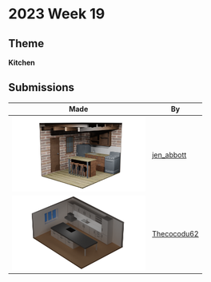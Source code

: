 # 2023 Week 19


## Theme

**Kitchen**


## Submissions

| Made | By |
|------|----|
| <img src="./jen_abbott/kitchen-jsa-may2023.png" height="150" /> | [jen_abbott](./jen_abbott/) |
| <img src="./Thecocodu62/kitchen-thecocodu62.png" height="150" /> | [Thecocodu62](./Thecocodu62/) |
